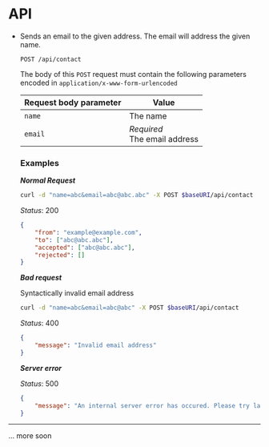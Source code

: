 # API

-   Sends an email to the given address. The email will address the given name.

    ```http
    POST /api/contact
    ```

    The body of this `POST` request must contain the following parameters encoded in `application/x-www-form-urlencoded`

    | Request body parameter | Value                             |
    | ---------------------- | --------------------------------- |
    | `name`                 | The name                          |
    | `email`                | _Required_ <br> The email address |

    ### Examples

    **_Normal Request_**

    ```bash
    curl -d "name=abc&email=abc@abc.abc" -X POST $baseURI/api/contact
    ```
    _Status_: 200
    ```json
    {
        "from": "example@example.com",
        "to": ["abc@abc.abc"],
        "accepted": ["abc@abc.abc"],
        "rejected": []
    }
    ```

    **_Bad request_**

    Syntactically invalid email address

    ```bash
    curl -d "name=abc&email=abc@abc" -X POST $baseURI/api/contact
    ```

    _Status_: 400

    ```json
    {
        "message": "Invalid email address"
    }
    ```

    **_Server error_**

    _Status_: 500

    ```json
    {
        "message": "An internal server error has occured. Please try later"
    }
    ```

<hr>
... more soon
